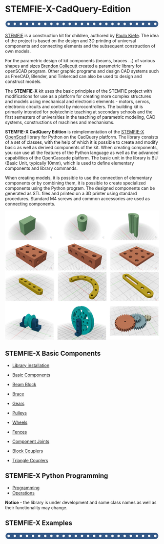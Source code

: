 # STEMFIE-X-CadQuery-Edition 

<img src ="https://github.com/pfabo/STEMFIE-X-CadQuery-Edition/blob/main/notebooks/img/banner_02.png" width="800px"> 

[STEMFIE](https://www.stemfie.org/) is a construction kit for children, authored by [Paulo Kiefe](https://www.stemfie.org/about). The idea of the project is based on the design and 3D printing of universal components and connecting elements and the subsequent construction of own models.

For the parametric design of kit components (beams, braces ...) of various shapes and sizes [Brendon Collecutt](https://github.com/Cantareus/Stemfie_OpenSCAD/blob/main/docs/stemfie.scad.md) created a parametric library for openSCAD program. Other graphic programs and design CAD systems such as FreeCAD, Blender, and Tinkercad can also be used to design and construct models.

The **STEMFIE-X** kit uses the basic principles of the STEMFIE project with modifications for use as a platform for creating more complex structures and models using mechanical and electronic elements - motors, servos, electronic circuits and control by microcontrollers. The building kit is primarily intended for polytechnic teaching at secondary schools and the first semesters of universities in the teaching of parametric modeling, CAD systems, constructions of machines and mechanisms.

**STEMFIE-X CadQuery Edition** is reimplementation of the [STEMFIE-X OpenScad](https://github.com/pfabo/STEMFIE-X-OpenScad-Edition) library for Python on the CadQuery platform. The library consists of a set of classes, with the help of which it is possible to create and modify basic as well as derived components of the kit. When creating components, you can use all the features of the Python language as well as the advanced capabilities of the OpenCascade platform. The basic unit in the library is BU (Basic Unit, typically 10mm), which is used to define elementary components and library commands.

When creating models, it is possible to use the connection of elementary components or by combining them, it is possible to create specialized components using the Python program. The designed components can be generated as STL files and printed on a 3D printer using standard procedures. Standard M4 screws and common accessories are used as connecting components.

<img src ="https://github.com/pfabo/STEMFIE-X-CadQuery-Edition/blob/main/notebooks/img/demo_01.png" width="600px"> 

## STEMFIE-X Basic Components

* [Library installation](https://github.com/pfabo/STEMFIE-X-CadQuery-Edition/blob/main/notebooks/0005_install.ipynb)
* [Basic Components](https://github.com/pfabo/STEMFIE-X-CadQuery-Edition/blob/main/notebooks/0010_cmp_base.ipynb)
* [Beam Block](https://github.com/pfabo/STEMFIE-X-CadQuery-Edition/blob/main/notebooks/0015_cmp_block.ipynb)
* [Brace](https://github.com/pfabo/STEMFIE-X-CadQuery-Edition/blob/main/notebooks/0018_cmp_brace.ipynb)
* [Gears](https://github.com/pfabo/STEMFIE-X-CadQuery-Edition/blob/main/notebooks/0017_cmp_gears.ipynb)
* [Pulleys](https://github.com/pfabo/STEMFIE-X-CadQuery-Edition/blob/main/notebooks/0022_cmp_pulley.ipynb)
* [Wheels](https://github.com/pfabo/STEMFIE-X-CadQuery-Edition/blob/main/notebooks/0021_cmp_wheel.ipynb)
* [Fences](https://github.com/pfabo/STEMFIE-X-CadQuery-Edition/blob/main/notebooks/0032_cmp_fences.ipynb)
  
* [Component Joints](https://github.com/pfabo/STEMFIE-X-CadQuery-Edition/blob/main/notebooks/0024_cmp_connections.ipynb)
* [Block Couplers](https://github.com/pfabo/STEMFIE-X-CadQuery-Edition/blob/main/notebooks/0034_cmp_couplers.ipynb)
* [Triangle Couplers](https://github.com/pfabo/STEMFIE-X-CadQuery-Edition/blob/main/notebooks/0035_cmp_triangle.ipynb)

## STEMFIE-X Python Programming

* [Programming](https://github.com/pfabo/STEMFIE-X-CadQuery-Edition/blob/main/notebooks/0150_prg_base.ipynb)
* [Operations](https://github.com/pfabo/STEMFIE-X-CadQuery-Edition/blob/main/notebooks/0155_prg_operations.ipynb)

**Notice** - the library is under development and some class names as well as their functionality may change.

## STEMFIE-X Examples

<img src ="https://github.com/pfabo/STEMFIE-X-CadQuery-Edition/blob/main/notebooks/img/banner_02.png" width="800px"> 
